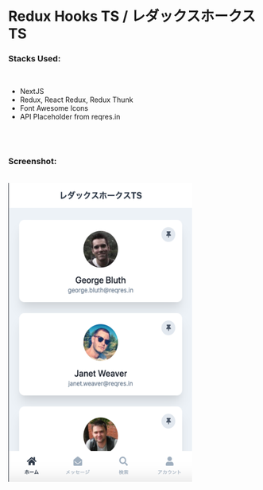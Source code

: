 # Redux Hooks TS / レダックスホークス TS

### Stacks Used:

<br />

-   NextJS
    <br />
-   Redux, React Redux, Redux Thunk
    <br />
-   Font Awesome Icons
    <br />
-   API Placeholder from reqres.in

<br />
<br />

### Screenshot:

<br />
<img src="./assets/screenshots/ss-one.png" height="600" width="370"/>
